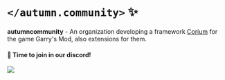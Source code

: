 # `</autumn.community>` ✨

**autumncommunity** - An organization developing a framework [Corium](https://github.com/gmodcorium/corium)
for the game Garry's Mod, also extensions for them.

#### 🦖 Time to join in our discord!
<a href="https://discord.gg/HspPfVkHGh">
  <img src="https://discordapp.com/api/guilds/1161025351099625625/widget.png?style=banner2">
</a>

